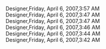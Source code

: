 ﻿Designer,Friday, April 6, 2007,3:57 AM  Designer,Friday, April 6, 2007,3:47 AM  Designer,Friday, April 6, 2007,3:47 AM  Designer,Friday, April 6, 2007,3:46 AM  Designer,Friday, April 6, 2007,3:44 AM  Designer,Friday, April 6, 2007,3:42 AM